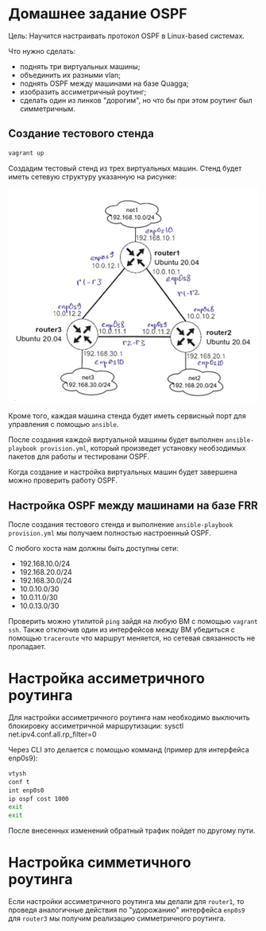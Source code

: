 # Домашнее задание OSPF

Цель: Научится настраивать протокол OSPF в Linux-based системах.

Что нужно сделать:
- поднять три виртуальных машины;
- объединить их разными vlan;
- поднять OSPF между машинами на базе Quagga;
- изобразить ассиметричный роутинг;
- сделать один из линков "дорогим", но что бы при этом роутинг был симметричным.

## Создание тестового стенда

```bash
vagrant up
```

Создадим тестовый стенд из трех виртуальных машин. Стенд будет иметь сетевую структуру указанную на рисунке:

![alt text](image.png)

Кроме того, каждая машина стенда будет иметь сервисный порт для управления с помощью `ansible`.

После создания каждой виртуальной машины будет выполнен `ansible-playbook provision.yml`, который произведет установку необзодимых пакетов для работы и тестировани OSPF.

Когда создание и настройка виртуальных машин будет завершена можно проверить работу OSPF.

## Настройка OSPF между машинами на базе FRR

После создания тестового стенда и выполнение `ansible-playbook provision.yml` мы получаем полностью настроенный OSPF.

С любого хоста нам должны быть доступны сети:
- 192.168.10.0/24
- 192.168.20.0/24
- 192.168.30.0/24
- 10.0.10.0/30 
- 10.0.11.0/30
- 10.0.13.0/30

Проверить можно утилитой `ping` зайдя на любую ВМ с помощью `vagrant ssh`. Также отключив один из интерфейсов между ВМ убедиться с помощью `traceroute` что маршрут меняется, но сетевая связанность не пропадает.

# Настройка ассиметричного роутинга

Для настройки ассиметричного роутинга нам необходимо выключить блокировку ассиметричной маршрутизации: sysctl net.ipv4.conf.all.rp_filter=0

Через CLI это делается с помощью комманд (пример для интерфейса enp0s9):
```bash
vtysh
conf t
int enp0s0
ip ospf cost 1000
exit
exit
```
После внесенных изменений обратный трафик пойдет по другому пути.

# Настройка симметичного роутинга

Если настройки ассиметричного роутинга мы делали для `router1`, то проведя аналогичные действия по "удорожанию" интерфейса `enp0s9` для `router3` мы получим реализацию симметричного роутинга. 
